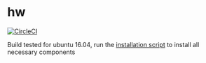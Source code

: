 # hw 

[![CircleCI](https://circleci.com/gh/juliangaal/hw/tree/master.svg?style=svg)](https://circleci.com/gh/juliangaal/hw/tree/master)

Build tested for ubuntu 16.04, run the [installation script](./install.sh) to install all necessary components
